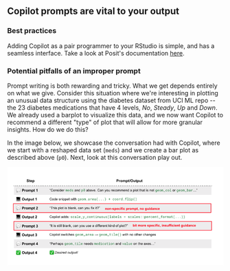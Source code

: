 ## Copilot prompts are vital to your output

### Best practices

Adding Copilot as a pair programmer to your RStudio is simple, and has a seamless interface. Take a look at Posit's documentation [here](https://docs.posit.co/ide/user/ide/guide/tools/copilot.html).

### Potential pitfalls of an improper prompt

Prompt writing is both rewarding and tricky. What we get depends entirely on what we give. 
Consider this situation where we're interesting in plotting an unusual data structure using the diabetes dataset from UCI ML repo -- the 23 diabetes medications that have 4 levels, _No_, _Steady_, _Up_ and _Down_.
We already used a barplot to visualize this data, and we now want Copilot to recommend a different "type" of plot that will allow for more granular insights. How do we do this?

In the image below, we showcase the conversation had with Copilot, where we start with a reshaped data set (`meds`) and we create a bar plot as described above (`p0`). Next, look at this conversation play out. 

![alt text](convo.png)



